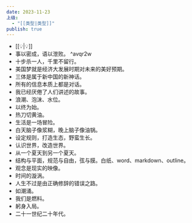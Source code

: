```yaml
---
date: 2023-11-23
上级:
  - "[[类型|类型]]"
publish: true
---
```

- [[💡|💡]]  
- 事以密成，语以泄败。 ^avqr2w  
- 十步杀一人，千里不留行。  
- 美国梦就是经济大发展时期对未来的美好预期。  
- 三体是属于新中国的新神话。  
- 所有的信息本质上都是对话。  
- 我已经厌倦了人们讲述的故事。  
- 浪潮、泡沫、水位。  
- 以终为始。  
- 热刀切黄油。  
- 生活是一场冒险。  
- 白天脑子像浆糊，晚上脑子像油锅。  
- 设定规则，打造生态，野蛮生长。  
- 认识世界，改造世界。  
- 从一个夏天到另一个夏天。  
- 结构与平面，规范与自由，弦与膜。白纸、word、markdown、outline。  
- 观念是现实的映像。  
- 时间的漩涡。  
- 人生不过是由正确修辞的错误之路。  
- 如潮涌。  
- 我们是燃料。  
- 躬身入局。  
- 二十一世纪二十年代。  
